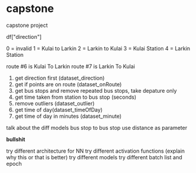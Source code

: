 # capstone
capstone project

df["direction"]

0 = invalid
1 = Kulai to Larkin
2 = Larkin to Kulai
3 = Kulai Station
4 = Larkin Station

route #6 is Kulai To Larkin
route #7 is Larkin To Kulai

1. get direction first (dataset_direction)
2. get if points are on route (dataset_onRoute)
3. get bus stops and remove repeated bus stops, take depature only
4. get time taken from station to bus stop (seconds)
5. remove outliers (dataset_outlier)
6. get time of day(dataset_timeOfDay)
7. get time of day in minutes (dataset_minute)


talk about the diff models
bus stop to bus stop
use distance as parameter


**bullshit**

try different architecture for NN
try different activation functions (explain why this or that is better)
try different models
try different batch list and epoch
